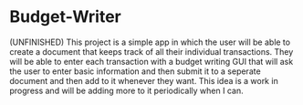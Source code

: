 # Budget-Writer
(UNFINISHED) This project is a simple app in which the user will be able to create a document that keeps track of all their individual transactions. They will be able to enter each transaction with a budget writing GUI that will ask the user to enter basic information and then submit it to a seperate document and then add to it whenever they want. This idea is a work in progress and will be adding more to it periodically when I can.
